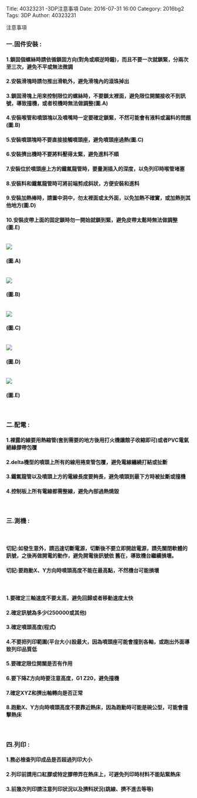 Title: 40323231 -3DP注意事項
Date: 2016-07-31 16:00
Category: 2016bg2
Tags: 3DP
Author: 40323231


注意事項

<!-- PELICAN_END_SUMMARY -->

<h3>一.固件安裝 :</h3>
<h4>1.鎖固個螺絲時請依循鎖固方向(對角或順逆時鐘)，而且不要一次就鎖緊，分兩次至三次，避免不平或無法微調</h4>
<h4>2.安裝滑塊時請勿推出滑軌外，避免滑塊內的滾珠掉出</h4>
<h4>3.鎖固滑塊上用來控制限位的螺絲時，不要鎖太裡面，避免限位開關接收不到訊號，導致撞機，或者校機時無法做調整(圖.A)</h4>
<h4>4.安裝喉管和噴頭塊以及噴嘴時一定要確定鎖緊，不然可能會有液料或漏料的問題(圖.B)</h4>
<h4>5.安裝噴頭塊時不要直接接觸噴頭座，避免噴頭座過熱(圖.C)</h4>
<h4>6.安裝擠出機時不要將料壓得太緊，避免進料不順</h4>
<h4>7.安裝位於噴頭座上方的鐵氟龍管時，要量測插入的深度，以免列印時喉管堵塞</h4>
<h4>8.安裝料和鐵氟龍管時可將前端剪成斜狀，方便安裝和進料</h4>
<h4>9.安裝加熱棒時，請置中洞中，勿太裡面或太外面，以免加熱不確實，或加熱到其他地方(圖.D)</h4>
<h4>10.安裝皮帶上面的固定鎖時勿一開始就鎖到緊，避免皮帶太鬆時無法做調整(圖.E)</h4>
<br>
<img src="http://i.imgur.com/zGKlktf.jpg" >
<h4>(圖.A)</h4>
<br>
<img src="http://i.imgur.com/hNHGnCJ.jpg" >
<h4>(圖.B)</h4>
<br>
<img src="http://i.imgur.com/iPPgmVk.jpg" >
<h4>(圖.C)</h4>
<br>
<img src="http://i.imgur.com/hidvXCI.jpg" >
<h4>(圖.D)</h4>
<br>
<img src="http://i.imgur.com/xDtP6BW.jpg" >
<h4>(圖.E)</h4>
<br>
<h3>二.配電 :</h3>
<h4>1.裸露的線要用熱縮管(套到需要的地方後用打火機讓館子收縮即可)或者PVC電氣絕緣膠帶包覆</h4>
<h4>2.delta機型的噴頭上所有的線用捲束管包覆，避免電線纏繞打結或扯斷</h4>
<h4>3.鐵氟龍管以及噴頭上方的電線長度要夠長，避免噴頭到最下方時被扯斷或撞機</h4>
<h4>4.控制板上所有電線都需整線，避免內部過熱燒毀</h4>
<br>
<h3>三.測機 :</h3>
<br>
<h4>切記:如發生意外，請迅速切斷電源，切斷後不要立即開啟電源，請先關閉軟體的訊號，之後再做開電的動作，避免開電後訊號依
舊在，導致機台繼續損壞。</h4>
<h4>切記:要跑動X、Y方向時噴頭高度不能在最高點，不然機台可能損壞</h4>
<br>
<h4>1.要確定三軸速度不要太高，避免回歸或者移動速度太快</h4>
<h4>2.確定訊號為多少(250000或其他)</h4>
<h4>3.確定噴頭高度(程式)</h4>
<h4>4.不要把列印範圍(平台大小)設最大，因為噴頭座可能會撞到各軸，或跑出外面導致列印品質低</h4>
<h4>5.要確定限位開關是否有作用</h4>
<h4>6.要下降Z方向時要注意高度，G1 Z20，避免撞機</h4>
<h4>7.確定XYZ和擠出軸轉向是否正常</h4>
<h4>8.跑動X、Y方向時噴頭高度不要靠近熱床，因為跑動時可能是碗公型，可能會撞擊熱床</h4>
<br>
<h3>四.列印 :</h3>
<h4>1.務必檢查列印成品是否超過列印大小</h4>
<h4>2.列印前請用口紅膠或特定膠帶弄在熱床上，可避免列印時材料不能貼緊熱床</h4>
<h4>3.前幾次列印請注意列印狀況以及擠料狀況(跳線、擠不進去等等)</h4>










